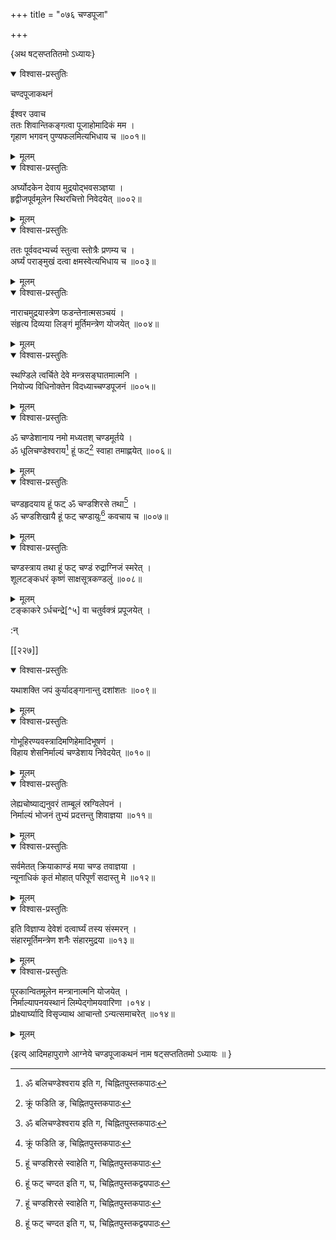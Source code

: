+++
title = "०७६ चण्डपूजा"

+++

\{अथ षट्सप्ततितमो ऽध्यायः\}


<details open><summary>विश्वास-प्रस्तुतिः</summary>

चण्दपूजाकथनं  
    
ईश्वर उवाच  
ततः शिवान्तिकङ्गत्वा पूजाहोमादिकं मम ।  
गृहाण भगवन् पुण्यफलमित्यभिधाय च ॥००१॥
</details>

<details><summary>मूलम्</summary>

चण्दपूजाकथनं  
    
ईश्वर उवाच  
ततः शिवान्तिकङ्गत्वा पूजाहोमादिकं मम ।  
गृहाण भगवन् पुण्यफलमित्यभिधाय च ॥००१॥
</details>  

<details open><summary>विश्वास-प्रस्तुतिः</summary>

अर्घ्योदकेन देवाय मुद्रयोद्भवसञ्ज्ञया ।  
हृद्वीजपूर्वमूलेन स्थिरचित्तो निवेदयेत् ॥००२॥
</details>

<details><summary>मूलम्</summary>

अर्घ्योदकेन देवाय मुद्रयोद्भवसञ्ज्ञया ।  
हृद्वीजपूर्वमूलेन स्थिरचित्तो निवेदयेत् ॥००२॥
</details>  

<details open><summary>विश्वास-प्रस्तुतिः</summary>

ततः पूर्ववदभ्यर्च्य स्तुत्वा स्तोत्रैः प्रणम्य च ।  
अर्घ्यं पराङ्मुखं दत्वा क्षमस्वेत्यभिधाय च   ॥००३॥
</details>

<details><summary>मूलम्</summary>

ततः पूर्ववदभ्यर्च्य स्तुत्वा स्तोत्रैः प्रणम्य च ।  
अर्घ्यं पराङ्मुखं दत्वा क्षमस्वेत्यभिधाय च   ॥००३॥
</details>  

<details open><summary>विश्वास-प्रस्तुतिः</summary>

नाराचमुद्रयास्त्रेण फडन्तेनात्मसञ्चयं ।  
संहृत्य दिव्यया लिङ्गं मूर्तिमन्त्रेण योजयेत् ॥००४॥
</details>

<details><summary>मूलम्</summary>

नाराचमुद्रयास्त्रेण फडन्तेनात्मसञ्चयं ।  
संहृत्य दिव्यया लिङ्गं मूर्तिमन्त्रेण योजयेत् ॥००४॥
</details>  

<details open><summary>विश्वास-प्रस्तुतिः</summary>

स्थण्डिले त्वर्चिते देवे मन्त्रसङ्घातमात्मनि ।  
नियोज्य विधिनोक्तेन विदध्याच्चण्डपूजनं ॥००५॥
</details>

<details><summary>मूलम्</summary>

स्थण्डिले त्वर्चिते देवे मन्त्रसङ्घातमात्मनि ।  
नियोज्य विधिनोक्तेन विदध्याच्चण्डपूजनं ॥००५॥
</details>  

<details open><summary>विश्वास-प्रस्तुतिः</summary>

ॐ चण्डेशानाय नमो मध्यतश् चण्डमूर्तये   ।  
ॐ धूलिचण्डेश्वराय[^१] हूं फट्[^२] स्वाहा तमाह्णयेत्   ॥००६॥
</details>

<details><summary>मूलम्</summary>

ॐ चण्डेशानाय नमो मध्यतश् चण्डमूर्तये   ।  
ॐ धूलिचण्डेश्वराय[^१] हूं फट्[^२] स्वाहा तमाह्णयेत्   ॥००६॥
</details>  

<details open><summary>विश्वास-प्रस्तुतिः</summary>

चण्डहृदयाय हूं फट् ॐ चण्डशिरसे तथा[^३]   ।  
ॐ चण्डशिखायै हूं फट् चण्डायुः[^४] कवचाय च   ॥००७॥
</details>

<details><summary>मूलम्</summary>

चण्डहृदयाय हूं फट् ॐ चण्डशिरसे तथा[^३]   ।  
ॐ चण्डशिखायै हूं फट् चण्डायुः[^४] कवचाय च   ॥००७॥
</details>  

<details open><summary>विश्वास-प्रस्तुतिः</summary>

चण्डस्त्राय तथा हूं फट् चण्डं रुद्राग्निजं स्मरेत्   ।  
शूलटङ्कधरं कृष्णं साक्षसूत्रकण्डलुं   ॥००८॥
</details>

<details><summary>मूलम्</summary>

चण्डस्त्राय तथा हूं फट् चण्डं रुद्राग्निजं स्मरेत्   ।  
शूलटङ्कधरं कृष्णं साक्षसूत्रकण्डलुं   ॥००८॥
</details>  
टङ्काकरे ऽर्धचन्द्रे[^५] वा चतुर्वक्त्रं प्रपूजयेत् ।  
    
:न्  
    
[^१]: ॐ बलिचण्डेश्वराय इति ग, चिह्नितपुस्तकपाठः  
    
[^२]: क्रूं फडिति ङ, चिह्नितपुस्तकपाठः  
    
[^३]: हूं चण्डशिरसे स्वाहेति ग, चिह्नितपुस्तकपाठः  
    
[^४]: हूं फट् चण्दत इति ग, घ, चिह्नितपुस्तकद्वयपाठः  
    
[^५]: टङ्कारेणार्धचन्द्रे इति ख, चिह्नितपुस्तकपाठः  

[[२२७]]
    

<details open><summary>विश्वास-प्रस्तुतिः</summary>

यथाशक्ति जपं कुर्यादङ्गानान्तु दशांशतः   ॥००९॥
</details>

<details><summary>मूलम्</summary>

यथाशक्ति जपं कुर्यादङ्गानान्तु दशांशतः   ॥००९॥
</details>  

<details open><summary>विश्वास-प्रस्तुतिः</summary>

गोभूहिरण्यवस्त्रादिमणिहेमादिभूषणं ।  
विहाय शेसनिर्माल्यं चण्डेशाय निवेदयेत् ॥०१०॥
</details>

<details><summary>मूलम्</summary>

गोभूहिरण्यवस्त्रादिमणिहेमादिभूषणं ।  
विहाय शेसनिर्माल्यं चण्डेशाय निवेदयेत् ॥०१०॥
</details>  

<details open><summary>विश्वास-प्रस्तुतिः</summary>

लेह्यचोष्याद्यनुवरं ताम्बूलं स्रग्विलेपनं ।  
निर्माल्यं भोजनं तुभ्यं प्रदत्तन्तु शिवाज्ञया   ॥०११॥
</details>

<details><summary>मूलम्</summary>

लेह्यचोष्याद्यनुवरं ताम्बूलं स्रग्विलेपनं ।  
निर्माल्यं भोजनं तुभ्यं प्रदत्तन्तु शिवाज्ञया   ॥०११॥
</details>  

<details open><summary>विश्वास-प्रस्तुतिः</summary>

सर्वमेतत् क्रियाकाण्डं मया चण्ड तवाज्ञया   ।  
न्यूनाधिकं कृतं मोहात् परिपूर्णं सदास्तु मे   ॥०१२॥
</details>

<details><summary>मूलम्</summary>

सर्वमेतत् क्रियाकाण्डं मया चण्ड तवाज्ञया   ।  
न्यूनाधिकं कृतं मोहात् परिपूर्णं सदास्तु मे   ॥०१२॥
</details>  

<details open><summary>विश्वास-प्रस्तुतिः</summary>

इति विज्ञाप्य देवेशं दत्वार्घ्यं तस्य संस्मरन् ।  
संहारमूर्तिमन्त्रेण शनैः संहारमुद्रया ॥०१३॥
</details>

<details><summary>मूलम्</summary>

इति विज्ञाप्य देवेशं दत्वार्घ्यं तस्य संस्मरन् ।  
संहारमूर्तिमन्त्रेण शनैः संहारमुद्रया ॥०१३॥
</details>  

<details open><summary>विश्वास-प्रस्तुतिः</summary>

पूरकान्वितमूलेन मन्त्रानात्मनि योजयेत् ।  
निर्माल्यापनयस्थानं लिम्पेद्गोमयवारिणा ।०१४।  
प्रोक्ष्यार्घ्यादि विसृज्याथ आचान्तो ऽन्यत्समाचरेत् ॥०१४॥
</details>

<details><summary>मूलम्</summary>

पूरकान्वितमूलेन मन्त्रानात्मनि योजयेत् ।  
निर्माल्यापनयस्थानं लिम्पेद्गोमयवारिणा ।०१४।  
प्रोक्ष्यार्घ्यादि विसृज्याथ आचान्तो ऽन्यत्समाचरेत् ॥०१४॥
</details>  
    
\{इत्य् आदिमहापुराणे आग्नेये चण्डपूजाकथनं नाम षट्सप्ततितमो ऽध्यायः ॥  }
    
